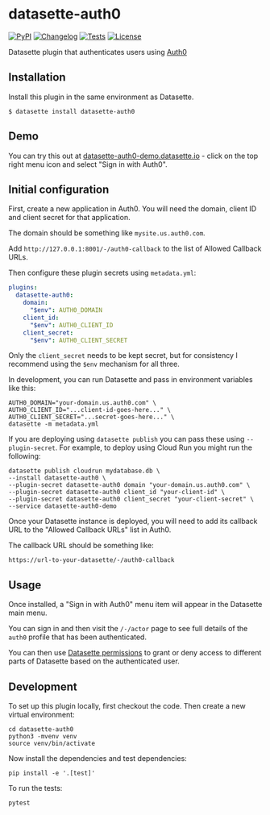 # datasette-auth0

[![PyPI](https://img.shields.io/pypi/v/datasette-auth0.svg)](https://pypi.org/project/datasette-auth0/)
[![Changelog](https://img.shields.io/github/v/release/simonw/datasette-auth0?include_prereleases&label=changelog)](https://github.com/simonw/datasette-auth0/releases)
[![Tests](https://github.com/simonw/datasette-auth0/workflows/Test/badge.svg)](https://github.com/simonw/datasette-auth0/actions?query=workflow%3ATest)
[![License](https://img.shields.io/badge/license-Apache%202.0-blue.svg)](https://github.com/simonw/datasette-auth0/blob/main/LICENSE)

Datasette plugin that authenticates users using [Auth0](https://auth0.com/)

## Installation

Install this plugin in the same environment as Datasette.

    $ datasette install datasette-auth0

## Demo

You can try this out at [datasette-auth0-demo.datasette.io](https://datasette-auth0-demo.datasette.io/) - click on the top right menu icon and select "Sign in with Auth0".

## Initial configuration

First, create a new application in Auth0. You will need the domain, client ID and client secret for that application.

The domain should be something like `mysite.us.auth0.com`.

Add `http://127.0.0.1:8001/-/auth0-callback` to the list of Allowed Callback URLs.

Then configure these plugin secrets using `metadata.yml`:

```yaml
plugins:
  datasette-auth0:
    domain:
      "$env": AUTH0_DOMAIN
    client_id:
      "$env": AUTH0_CLIENT_ID
    client_secret:
      "$env": AUTH0_CLIENT_SECRET
```
Only the `client_secret` needs to be kept secret, but for consistency I recommend using the `$env` mechanism for all three.

In development, you can run Datasette and pass in environment variables like this:
```
AUTH0_DOMAIN="your-domain.us.auth0.com" \
AUTH0_CLIENT_ID="...client-id-goes-here..." \
AUTH0_CLIENT_SECRET="...secret-goes-here..." \
datasette -m metadata.yml
```

If you are deploying using `datasette publish` you can pass these using `--plugin-secret`. For example, to deploy using Cloud Run you might run the following:
```
datasette publish cloudrun mydatabase.db \
--install datasette-auth0 \
--plugin-secret datasette-auth0 domain "your-domain.us.auth0.com" \
--plugin-secret datasette-auth0 client_id "your-client-id" \
--plugin-secret datasette-auth0 client_secret "your-client-secret" \
--service datasette-auth0-demo
```
Once your Datasette instance is deployed, you will need to add its callback URL to the "Allowed Callback URLs" list in Auth0.

The callback URL should be something like:

    https://url-to-your-datasette/-/auth0-callback

## Usage

Once installed, a "Sign in with Auth0" menu item will appear in the Datasette main menu.

You can sign in and then visit the `/-/actor` page to see full details of the `auth0` profile that has been authenticated.

You can then use [Datasette permissions](https://docs.datasette.io/en/stable/authentication.html#configuring-permissions-in-metadata-json) to grant or deny access to different parts of Datasette based on the authenticated user.

## Development

To set up this plugin locally, first checkout the code. Then create a new virtual environment:

    cd datasette-auth0
    python3 -mvenv venv
    source venv/bin/activate

Now install the dependencies and test dependencies:

    pip install -e '.[test]'

To run the tests:

    pytest
